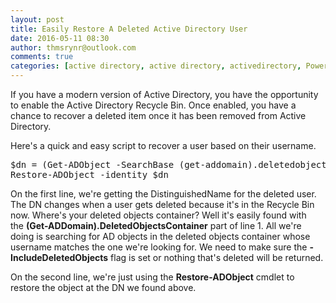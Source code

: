 ```yaml
---
layout: post
title: Easily Restore A Deleted Active Directory User
date: 2016-05-11 08:30
author: thmsrynr@outlook.com
comments: true
categories: [active directory, active directory, activedirectory, PowerShell, powershell, recycle bin]
---
```

If you have a modern version of Active Directory, you have the opportunity to enable the Active Directory Recycle Bin. Once enabled, you have a chance to recover a deleted item once it has been removed from Active Directory.

Here's a quick and easy script to recover a user based on their username.

<pre class="lang:ps decode:true">$dn = (Get-ADObject -SearchBase (get-addomain).deletedobjectscontainer -IncludeDeletedObjects -filter "samaccountname -eq '$Username'").distinguishedname
Restore-ADObject -identity $dn</pre>

On the first line, we're getting the DistinguishedName for the deleted user. The DN changes when a user gets deleted because it's in the Recycle Bin now. Where's your deleted objects container? Well it's easily found with the <strong>(Get-ADDomain).DeletedObjectsContainer</strong> part of line 1. All we're doing is searching for AD objects in the deleted objects container whose username matches the one we're looking for. We need to make sure the <strong>-IncludeDeletedObjects</strong> flag is set or nothing that's deleted will be returned.

On the second line, we're just using the <strong>Restore-ADObject</strong> cmdlet to restore the object at the DN we found above.
